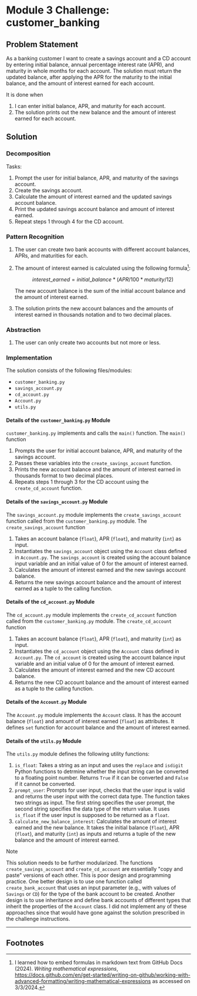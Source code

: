 # Module 3 Challenge: customer_banking
## Problem Statement

As a banking customer I want to create a savings account and a CD account by entering initial balance, annual percentage interest rate (APR), and maturity in whole months for each account. The solution must return the updated balance, after applying the APR for the maturity to the initial balance, and the amount of interest earned for each account.

It is done when
1. I can enter initial balance, APR, and maturity for each account.
2. The solution prints out the new balance and the amount of interest earned for each account.

## Solution
### Decomposition

Tasks:
1. Prompt the user for initial balance, APR, and maturity of the savings account.
2. Create the savings account.
3. Calculate the amount of interest earned and the updated savings account balance.
4. Print the updated savings account balance and amount of interest earned.
5. Repeat steps 1 through 4 for the CD account.

### Pattern Recognition
1. The user can create two bank accounts with different account balances, APRs, and maturities for each.
2. The amount of interest earned is calculated using the following formula[^1]:

   ```math
   interest\_earned = initial\_balance * (APR/100 * maturity/12)
   ```

   The new account balance is the sum of the initial account balance and the amount of interest earned.
3. The solution prints the new account balances and the amounts of interest earned in thousands notation and to two decimal places.

### Abstraction

1. The user can only create two accounts but not more or less.

### Implementation
The solution consists of the following files/modules:
* `customer_banking.py`
* `savings_account.py`
* `cd_account.py`
* `Account.py`
* `utils.py`

#### Details of the `customer_banking.py` Module
`customer_banking.py` implements and calls the `main()` function.
The `main()` function 
1. Prompts the user for initial account balance, APR, and maturity of the savings account.
2. Passes these variables into the `create_savings_account` function. 
3. Prints the new account balance and the amount of interest earned in thousands format to two decimal places.
4. Repeats steps 1 through 3 for the CD account using the `create_cd_account` function.

#### Details of the `savings_account.py` Module
The `savings_account.py` module implements the `create_savings_account` function called from the `customer_banking.py` module.
The `create_savings_account` function
1. Takes an account balance (`float`), APR (`float`), and maturity (`int`) as input.
2. Instantiates the `savings_account` object using the `Account` class defined in `Account.py`. The `savings_account` is created using the account balance input variable and an initial value of 0 for the amount of interest earned.
3. Calculates the amount of interest earned and the new savings account balance.
4. Returns the new savings account balance and the amount of interest earned as a tuple to the calling function.

#### Details of the `cd_account.py` Module
The `cd_account.py` module implements the `create_cd_account` function called from the `customer_banking.py` module.
The `create_cd_account` function
1. Takes an account balance (`float`), APR (`float`), and maturity (`int`) as input.
2. Instantiates the `cd_account` object using the `Account` class defined in `Account.py`. The `cd_account` is created using the account balance input variable and an initial value of 0 for the amount of interest earned.
3. Calculates the amount of interest earned and the new CD account balance.
4. Returns the new CD account balance and the amount of interest earned as a tuple to the calling function.

#### Details of the `Account.py` Module
The `Account.py` module implements the `Account` class. It has the account balance (`float`) and amount of interest earned (`float`) as attributes. It defines `set` function for account balance and the amount of interest earned.

#### Details of the `utils.py` Module
The `utils.py` module defines the following utility functions:
1. `is_float`:
   Takes a string as an input and uses the `replace` and `isdigit` Python functions to detrmine whether the input string can be converted to a floating point number. Returns `True` if it can be converted and `False` if it cannot be converted.
2. `prompt_user`:
   Prompts for user input, checks that the user input is valid and returns the user input with the correct data type.
   The function takes two strings as input. The first string specifies the user prompt, the second string specifies the data type of the return value.
   It uses `is_float` if the user input is supposed to be returned as a `float`.
3. `calculate_new_balance_interest`:
    Calculates the amount of interest earned and the new balance.
    It takes the initial balance (`float`), APR (`float`), and maturity (`int`) as inputs and returns a tuple of the new balance and the amount of interest earned.

> [!Note]
> This solution needs to be further modularized. The functions `create_savings_account` and `create_cd_account` are essentially "copy and paste" versions of each other. This is poor design and programming practice.
> One better design is to use one function called `create_bank_account` that uses an input parameter (e.g., with values of `Savings` or `CD`) for the type of the bank account to be created.
> Another design is to use inheritance and define bank accounts of different types that inherit the properties of the `Account` class.
> I did not implement any of these approaches since that would have gone against the solution prescribed in the challenge instructions.
---

## Footnotes
[^1]: I learned how to embed formulas in markdown text from GitHub Docs (2024). *Writing mathematical expressions*, https://docs.github.com/en/get-started/writing-on-github/working-with-advanced-formatting/writing-mathematical-expressions as accessed on 3/3/2024.

